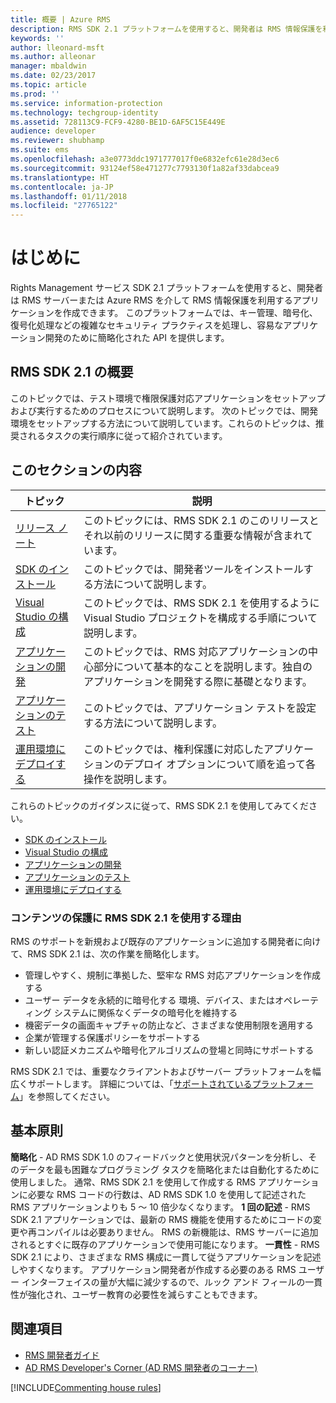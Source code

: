 ```yaml
---
title: 概要 | Azure RMS
description: RMS SDK 2.1 プラットフォームを使用すると、開発者は RMS 情報保護を利用するアプリケーションを作成できます。
keywords: ''
author: lleonard-msft
ms.author: alleonar
manager: mbaldwin
ms.date: 02/23/2017
ms.topic: article
ms.prod: ''
ms.service: information-protection
ms.technology: techgroup-identity
ms.assetid: 728113C9-FCF9-4280-BE1D-6AF5C15E449E
audience: developer
ms.reviewer: shubhamp
ms.suite: ems
ms.openlocfilehash: a3e0773ddc1971777017f0e6832efc61e28d3ec6
ms.sourcegitcommit: 93124ef58e471277c7793130f1a82af33dabcea9
ms.translationtype: HT
ms.contentlocale: ja-JP
ms.lasthandoff: 01/11/2018
ms.locfileid: "27765122"
---
```

# <a name="getting-started"></a>はじめに

Rights Management サービス SDK 2.1 プラットフォームを使用すると、開発者は RMS サーバーまたは Azure RMS を介して RMS 情報保護を利用するアプリケーションを作成できます。 このプラットフォームでは、キー管理、暗号化、復号化処理などの複雑なセキュリティ プラクティスを処理し、容易なアプリケーション開発のために簡略化された API を提供します。

## <a name="get-started-with-rms-sdk-21"></a>RMS SDK 2.1 の概要

このトピックでは、テスト環境で権限保護対応アプリケーションをセットアップおよび実行するためのプロセスについて説明します。 次のトピックでは、開発環境をセットアップする方法について説明しています。これらのトピックは、推奨されるタスクの実行順序に従って紹介されています。

## <a name="in-this-sections"></a>このセクションの内容

| トピック | 説明 |
|-------|-------------|
| [リリース ノート](release-notes-rtm.md) | このトピックには、RMS SDK 2.1 のこのリリースとそれ以前のリリースに関する重要な情報が含まれています。|
| [SDK のインストール](install-the-rms-sdk.md) | このトピックでは、開発者ツールをインストールする方法について説明します。|
| [Visual Studio の構成](how-to-configure-a-visual-studio-project-to-use-the-ad-rms-sdk-2-0.md) | このトピックでは、RMS SDK 2.1 を使用するように Visual Studio プロジェクトを構成する手順について説明します。|
| [アプリケーションの開発](developing-your-application.md) | このトピックでは、RMS 対応アプリケーションの中心部分について基本的なことを説明します。独自のアプリケーションを開発する際に基礎となります。|
| [アプリケーションのテスト](how-to-set-up-your-test-environment.md) |このトピックでは、アプリケーション テストを設定する方法について説明します。|
| [運用環境にデプロイする](deploying-your-application.md) |このトピックでは、権利保護に対応したアプリケーションのデプロイ オプションについて順を追って各操作を説明します。|


これらのトピックのガイダンスに従って、RMS SDK 2.1 を使用してみてください。

- [SDK のインストール](install-the-rms-sdk.md)
- [Visual Studio の構成](how-to-configure-a-visual-studio-project-to-use-the-ad-rms-sdk-2-0.md)
- [アプリケーションの開発](developing-your-application.md)
- [アプリケーションのテスト](how-to-set-up-your-test-environment.md)
- [運用環境にデプロイする](deploying-your-application.md)

### <a name="why-use-rms-sdk-21-for-protecting-your-content"></a>コンテンツの保護に RMS SDK 2.1 を使用する理由

RMS のサポートを新規および既存のアプリケーションに追加する開発者に向けて、RMS SDK 2.1 は、次の作業を簡略化します。

-   管理しやすく、規制に準拠した、堅牢な RMS 対応アプリケーションを作成する
-   ユーザー データを永続的に暗号化する 環境、デバイス、またはオペレーティング システムに関係なくデータの暗号化を維持する
-   機密データの画面キャプチャの防止など、さまざまな使用制限を適用する
-   企業が管理する保護ポリシーをサポートする
-   新しい認証メカニズムや暗号化アルゴリズムの登場と同時にサポートする

RMS SDK 2.1 では、重要なクライアントおよびサーバー プラットフォームを幅広くサポートします。 詳細については、「[サポートされているプラットフォーム](supported-platforms.md)」を参照してください。

## <a name="core-principles"></a>基本原則

**簡略化** - AD RMS SDK 1.0 のフィードバックと使用状況パターンを分析し、そのデータを最も困難なプログラミング タスクを簡略化または自動化するために使用しました。 通常、RMS SDK 2.1 を使用して作成する RMS アプリケーションに必要な RMS コードの行数は、AD RMS SDK 1.0 を使用して記述された RMS アプリケーションよりも 5 ～ 10 倍少なくなります。
**1 回の記述** - RMS SDK 2.1 アプリケーションでは、最新の RMS 機能を使用するためにコードの変更や再コンパイルは必要ありません。 RMS の新機能は、RMS サーバーに追加されるとすぐに既存のアプリケーションで使用可能になります。
**一貫性** - RMS SDK 2.1 により、さまざまな RMS 構成に一貫して従うアプリケーションを記述しやすくなります。 アプリケーション開発者が作成する必要のある RMS ユーザー インターフェイスの量が大幅に減少するので、ルック アンド フィールの一貫性が強化され、ユーザー教育の必要性を減らすこともできます。

## <a name="related-topics"></a>関連項目

* [RMS 開発者ガイド](developers-guide.md)
* [AD RMS Developer's Corner (AD RMS 開発者のコーナー)](http://blogs.msdn.com/b/rms/)

[!INCLUDE[Commenting house rules](../includes/houserules.md)]